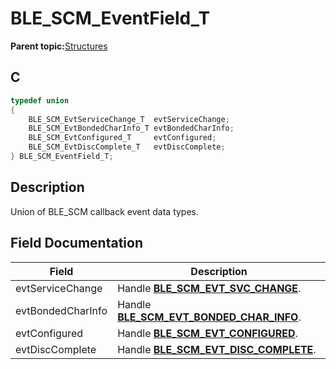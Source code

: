 # BLE\_SCM\_EventField\_T

**Parent topic:**[Structures](GUID-3783C6B6-D61B-4B5A-B558-E749DFE943E2.md)

## C

```c
typedef union
{
    BLE_SCM_EvtServiceChange_T  evtServiceChange;
    BLE_SCM_EvtBondedCharInfo_T evtBondedCharInfo;
    BLE_SCM_EvtConfigured_T     evtConfigured;
    BLE_SCM_EvtDiscComplete_T   evtDiscComplete;
} BLE_SCM_EventField_T;
```

## Description

Union of BLE\_SCM callback event data types.

## Field Documentation

|Field|Description|
|-----|-----------|
|evtServiceChange|Handle **[BLE\_SCM\_EVT\_SVC\_CHANGE](GUID-CFF6FA0B-8B74-4311-AA62-C04061423A98.md)**.|
|evtBondedCharInfo|Handle **[BLE\_SCM\_EVT\_BONDED\_CHAR\_INFO](GUID-CFF6FA0B-8B74-4311-AA62-C04061423A98.md)**.|
|evtConfigured|Handle **[BLE\_SCM\_EVT\_CONFIGURED](GUID-CFF6FA0B-8B74-4311-AA62-C04061423A98.md)**.|
|evtDiscComplete|Handle **[BLE\_SCM\_EVT\_DISC\_COMPLETE](GUID-CFF6FA0B-8B74-4311-AA62-C04061423A98.md)**.|

